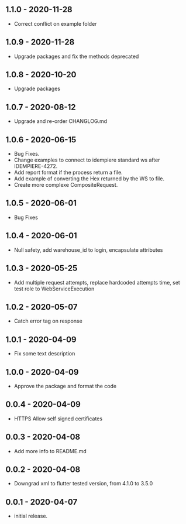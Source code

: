 ## 1.1.0 - 2020-11-28

- Correct conflict on example folder

## 1.0.9 - 2020-11-28

- Upgrade packages and fix the methods deprecated

## 1.0.8 - 2020-10-20

- Upgrade packages

## 1.0.7 - 2020-08-12

- Upgrade and re-order CHANGLOG.md

## 1.0.6 - 2020-06-15

- Bug Fixes.
- Change examples to connect to idempiere standard ws after IDEMPIERE-4272.
- Add report format if the process return a file.
- Add example of converting the Hex returned by the WS to file.
- Create more complexe CompositeRequest.

## 1.0.5 - 2020-06-01

- Bug Fixes

## 1.0.4 - 2020-06-01

- Null safety, add warehouse_id to login, encapsulate attributes

## 1.0.3 - 2020-05-25

- Add multiple request attempts, replace hardcoded attempts time, set test role to WebServiceExecution

## 1.0.2 - 2020-05-07

- Catch error tag on response

## 1.0.1 - 2020-04-09

- Fix some text description

## 1.0.0 - 2020-04-09

- Approve the package and format the code

## 0.0.4 - 2020-04-09

- HTTPS Allow self signed certificates

## 0.0.3 - 2020-04-08

- Add more info to README.md

## 0.0.2 - 2020-04-08

- Downgrad xml to flutter tested version, from 4.1.0 to 3.5.0

## 0.0.1 - 2020-04-07

- initial release.




